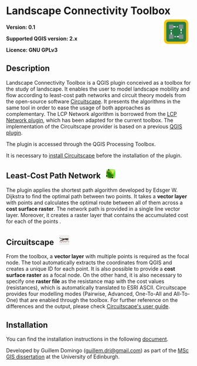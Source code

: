 Landscape Connectivity Toolbox           <img src="./icons/mobility.png" width="80" height="80" align="right"/>
===================================================================

**Version: 0.1**

**Supported QGIS version: 2.x**

**Licence: GNU GPLv3**


Description
-------------

Landscape Connectivity Toolbox is a QGIS plugin conceived as a toolbox for the study of landscape. It enables the user to model landscape mobility and flow according to least-cost path networks and circuit theory models from the open-source software <a href="https://circuitscape.org/">Circuitscape</a>. It presents the algorithms in the same tool in order to ease the usage of both approaches as complementary. The LCP Network algorithm is borrowed from the <a href="https://github.com/xrubio/LCPNetwork/">LCP Network plugin</a>, which has been adapted for the current toolbox. The implementation of the Circuitscape provider is based on a previous <a href="https://github.com/alexbruy/processing-circuitscape/">QGIS plugin</a>.

The plugin is accessed through the QGIS Processing Toolbox.


It is necessary to <a target="_blank" href="https://circuitscape.org/downloads/">install Circuitscape</a> before the installation of the plugin.

## Least-Cost Path Network <img src="./icons/lcp.png" width="25" height="25" hspace="10"/>

The plugin applies the shortest path algorithm developed by Edsger W. Dijkstra to find the optimal path between two points. It takes a **vector layer** with points and calculates the optimal route between all of them across a **cost surface raster**. The network path is provided in a single line vector layer. Moreover, it creates a raster layer that contains the accumulated cost for each of the points .

## Circuitscape <img src="./icons/circuitscape.png" width="27" height="27"  hspace="10"/>

From the toolbox, a **vector layer** with multiple points is required as the focal node. The tool automatically extracts the coordinates from QGIS and creates a unique ID for each point. It is also possible to provide a **cost surface raster** as a focal node. On the other hand, it is also necessary to specify one **raster file** as the resistance map with the cost values (resistances), which is automatically translated to ESRI ASCII.
Circuitscape provides four modelling modes (Pairwise, Advanced, One-To-All and All-To-One) that are enabled through the toolbox. For further reference on the differences and the output, please check <a href="https://circuitscape.org/circuitscape_4_0_user_guide.html">Circuitscape's user guide</a>.


Installation
--------------

You can find the installation instructions in the following <a href="https://www.academia.edu/37835758/How_to_install_the_QGIS_plugin_Landscape_Connectivity_Toolbox/">document</a>.






Developed by Guillem Domingo (guillem.dri@gmail.com) as part of the <a href="https://www.geos.ed.ac.uk/~mscgis/17-18/s1788539//">MSc GIS dissertation</a> at the University of Edinburgh.
